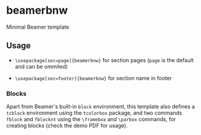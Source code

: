 # beamerbnw

 Minimal Beamer template

## Usage

- `\usepackage[sec=page]{beamerbnw}` for section pages (`page` is the default and can be ommited)

- `\usepackage[sec=footer]{beamerbnw}` for section name in footer

### Blocks

Apart from Beamer's built-in `block` environment, this template also defines a `tcblock` environment using the `tcolorbox` package, and two commands `fblock` and `fblocknt` using the `\framebox` and `\parbox` commands, for creating blocks (check the demo PDF for usage).
